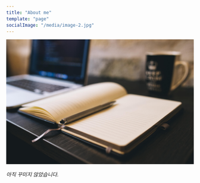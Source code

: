 ```yaml
---
title: "About me"
template: "page"
socialImage: "/media/image-2.jpg"
---
```


![Donec eu libero sit amet quam egestas semper. Aenean ultricies mi vitae est. Mauris placerat eleifend leo. Quisque sit amet est et sapien ullamcorper pharetra. Vestibulum erat wisi, condimentum sed, commodo vitae, ornare sit amet, wisi.](/media/image-2.jpg)

*아직 꾸미지 않았습니다.*

